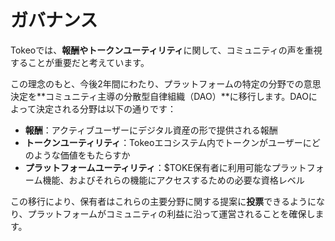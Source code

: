 # **ガバナンス**

Tokeoでは、**報酬やトークンユーティリティ**に関して、コミュニティの声を重視することが重要だと考えています。

この理念のもと、今後2年間にわたり、プラットフォームの特定の分野での意思決定を**コミュニティ主導の分散型自律組織（DAO）**に移行します。DAOによって決定される分野は以下の通りです：

- **報酬**：アクティブユーザーにデジタル資産の形で提供される報酬
- **トークンユーティリティ**：Tokeoエコシステム内でトークンがユーザーにどのような価値をもたらすか
- **プラットフォームユーティリティ**：$TOKE保有者に利用可能なプラットフォーム機能、およびそれらの機能にアクセスするための必要な資格レベル

この移行により、保有者はこれらの主要分野に関する提案に**投票**できるようになり、プラットフォームがコミュニティの利益に沿って運営されることを確保します。